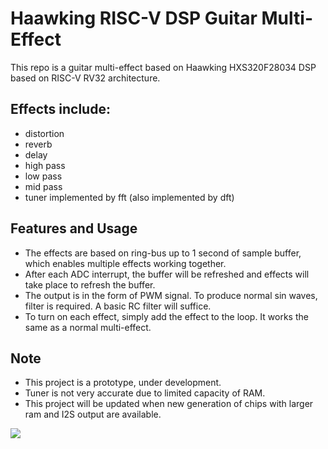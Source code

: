 # Haawking RISC-V DSP Guitar Multi-Effect

This repo is a guitar multi-effect based on Haawking HXS320F28034 DSP based on RISC-V RV32 architecture.  

## Effects include:  
* distortion
* reverb
* delay
* high pass
* low pass
* mid pass
* tuner implemented by fft (also implemented by dft) 

## Features and Usage
* The effects are based on ring-bus up to 1 second of sample buffer, which enables multiple effects working together.    
* After each ADC interrupt, the buffer will be refreshed and effects will take place to refresh the buffer.   
* The output is in the form of PWM signal. To produce normal sin waves, filter is required. A basic RC filter will suffice.   
* To turn on each effect, simply add the effect to the loop. It works the same as a normal multi-effect.   

## Note
* This project is a prototype, under development.  
* Tuner is not very accurate due to limited capacity of RAM.  
* This project will be updated when new generation of chips with larger ram and I2S output are available.

![](/IMG_0380.jpg)
